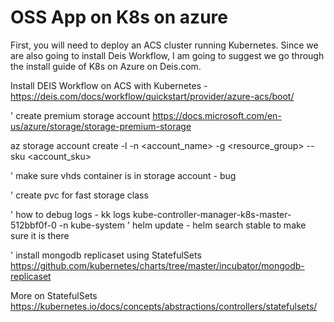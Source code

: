
# OSS App on K8s on azure

First, you will need to deploy an ACS cluster running Kubernetes.  Since we are also going to install Deis Workflow, I am going to suggest we go through the install guide of K8s on Azure on Deis.com. 

Install DEIS Workflow on ACS with Kubernetes - <https://deis.com/docs/workflow/quickstart/provider/azure-acs/boot/>

' create premium storage account
https://docs.microsoft.com/en-us/azure/storage/storage-premium-storage

az storage account create -l <location> -n <account_name> -g <resource_group> --sku <account_sku>


' make sure vhds container is in storage account - bug

' create pvc for fast storage class

' how to debug logs - kk logs kube-controller-manager-k8s-master-512bbf0f-0 -n kube-system
' helm update - helm search stable to make sure it is there

' install mongodb replicaset using StatefulSets
https://github.com/kubernetes/charts/tree/master/incubator/mongodb-replicaset

More on StatefulSets
https://kubernetes.io/docs/concepts/abstractions/controllers/statefulsets/

